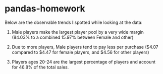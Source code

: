 # pandas-homework

Below are the observable trends I spotted while looking at the data:

1. Male players make the largest player pool by a very wide margin (84.03% to a combined 15.97% between Female and other)

2. Due to more players, Male players tend to pay less per purchase ($4.07 compared to $4.47 for female players, and $4.56 for other players)

3. Players ages 20-24 are the largest percentage of players and account for 46.8% of the total sales.
